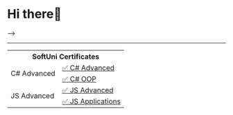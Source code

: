 <h1>Hi there👋</h1>

<!-- <div>
<!--   <img src="https://github-readme-stats.vercel.app/api?username=DariaLaz&theme=tokyonight"> -->
<!--   <img  height="170" src="https://github-readme-stats.vercel.app/api?username=darialaz&show_icons=true&title_color=ffffff&icon_color=34abeb&text_color=daf7dc&bg_color=151515" /> -->
<!--   <img height="200" style="max-width: 100%;" src="https://github-readme-stats.vercel.app/api/top-langs/?username=DariaLaz&theme=tokyonight"> -->
<!--   <img height="170" src="https://github-readme-stats.vercel.app/api/top-langs/?username=darialaz&layout=compact&show_icons=true&title_color=ffffff&icon_color=34abeb&text_color=daf7dc&bg_color=151515" style="vertical-align: top;" /> -->
<!-- </div>  -->
 -->
<hr>

 <table>
        <tr>
            <th colspan="2">SoftUni Certificates</th>
        </tr>
        <tr>
            <td rowspan="2">C# Advanced</td>
            <td><a href="https://softuni.bg/certificates/details/114385/596f13a3">&#9989; C# Advanced</a></td>
        </tr>
        <tr>
            <td><a href="https://softuni.bg/certificates/details/120534/afa2b87c">&#9989; C# OOP</a></td>
        </tr>
        <tr>
            <td rowspan="2">JS Advanced</td>
            <td><a href="https://softuni.bg/certificates/details/126566/6087e377">&#9989; JS Advanced</a></td>
        </tr>
        <tr>
            <td><a href="https://softuni.bg/certificates/details/130370/ee004ca0">&#9989; JS Applications</a></td>
        </tr>
</table>

